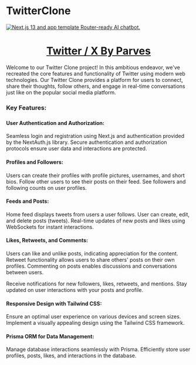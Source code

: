 ﻿# TwitterClone

 <a href="https://heyparves.com">
  <img alt="Next.js 13 and app template Router-ready AI chatbot." src="https://imgtr.ee/image/Untitled-1.849I5">
  <h1 align="center">Twitter / X By Parves</h1>
 </a>

Welcome to our Twitter Clone project! In this ambitious endeavor, we've recreated the core features and functionality of Twitter using modern web technologies. Our Twitter Clone provides a platform for users to connect, share their thoughts, follow others, and engage in real-time conversations just like on the popular social media platform.

<h3>Key Features:<h3>

<h4>User Authentication and Authorization:</h4>

Seamless login and registration using Next.js and authentication provided by the NextAuth.js library.
Secure authentication and authorization protocols ensure user data and interactions are protected.

<h4>Profiles and Followers:</h4>

Users can create their profiles with profile pictures, usernames, and short bios.
Follow other users to see their posts on their feed.
See followers and following counts on user profiles.
<h4>Feeds and Posts:</h4>

Home feed displays tweets from users a user follows.
User can create, edit, and delete posts (tweets).
Real-time updates of new posts and likes using WebSockets for instant interactions.
<h4>Likes, Retweets, and Comments:</h4>

Users can like and unlike posts, indicating appreciation for the content.
Retweet functionality allows users to share others' posts on their own profiles.
Commenting on posts enables discussions and conversations between users.

Receive notifications for new followers, likes, retweets, and mentions.
Stay updated on user interactions with your posts and profile.

<h4>Responsive Design with Tailwind CSS:</h4>

Ensure an optimal user experience on various devices and screen sizes.
Implement a visually appealing design using the Tailwind CSS framework.

<h4>Prisma ORM for Data Management:</h4>

Manage database interactions seamlessly with Prisma.
Efficiently store user profiles, posts, likes, and interactions in the database.

